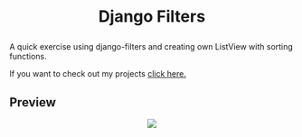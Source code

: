 
# <p align=center> <a name="top">Django Filters </a></p>  


A quick exercise using django-filters and creating own ListView with sorting functions.

If you want to check out my projects [click here.](https://github.com/krzysztofgrabczynski)

## Preview
<p align="center">
  <img src="https://user-images.githubusercontent.com/90046128/224699019-58713ff2-ae9d-49ab-8b20-770f07d23fdd.gif">
</p>
